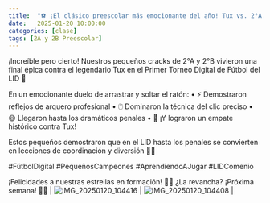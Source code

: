 ```yaml
---
title:  "⚽ ¡El clásico preescolar más emocionante del año! Tux vs. 2°A y 2°B en penales 🏆🐧"
date:   2025-01-20 10:00:00
categories: [clase]
tags: [2A y 2B Preescolar]
---
```

¡Increíble pero cierto! Nuestros pequeños cracks de 2°A y 2°B vivieron una final épica contra el legendario Tux en el Primer Torneo Digital de Fútbol del LID 🤩

En un emocionante duelo de arrastrar y soltar el ratón:
• ⚡ Demostraron reflejos de arquero profesional
• 🖱️ Dominaron la técnica del clic preciso
• 😅 Llegaron hasta los dramáticos penales
• 🎉 ¡Y lograron un empate histórico contra Tux!

Estos pequeños demostraron que en el LID hasta los penales se convierten en lecciones de coordinación y diversión 🥅✨

#FútbolDigital #PequeñosCampeones #AprendiendoAJugar #LIDComenio

¡Felicidades a nuestras estrellas en formación! 👶👟 ¿La revancha? ¡Próxima semana! 🔄😄
| ![IMG_20250120_104416](https://github.com/user-attachments/assets/29c13d7d-7b64-43f5-96f9-28adfc56ca03)
 | ![IMG_20250120_104408](https://github.com/user-attachments/assets/6e4ea093-2bc4-47e5-a083-82ddf2ec13cc)
 |
 
[lid]: https://ipc-lid.github.io/ 
